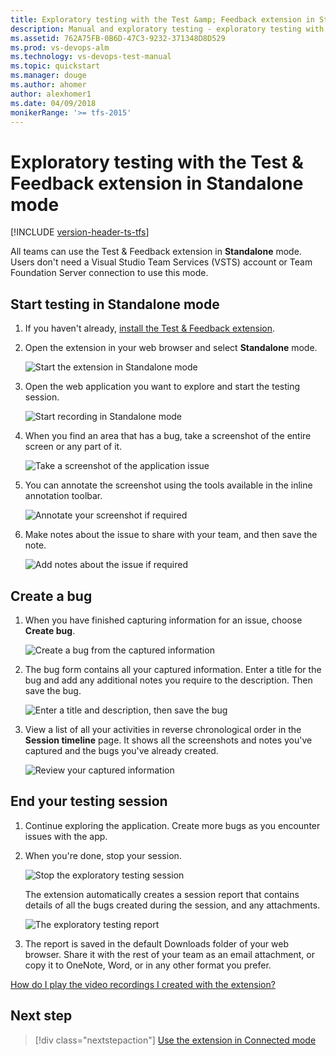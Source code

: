 ```yaml
---
title: Exploratory testing with the Test &amp; Feedback extension in Standalone mode
description: Manual and exploratory testing - exploratory testing with the Test &amp; Feedback extension  in Standalone mode
ms.assetid: 762A75FB-0B6D-47C3-9232-371348D8D529
ms.prod: vs-devops-alm
ms.technology: vs-devops-test-manual
ms.topic: quickstart
ms.manager: douge
ms.author: ahomer
author: alexhomer1
ms.date: 04/09/2018
monikerRange: '>= tfs-2015'
---
```


# Exploratory testing with the Test &amp; Feedback extension in Standalone mode

[!INCLUDE [version-header-ts-tfs](_shared/version-header-ts-tfs.md)] 

All teams can use the Test &amp; Feedback extension in **Standalone** mode. 
Users don't need a Visual Studio Team Services (VSTS) account 
or Team Foundation Server connection to use this mode.

<a name="testmode"></a>
## Start testing in Standalone mode

1. If you haven't already, [install the Test &amp; Feedback extension](getting-started/perform-exploratory-tests.md).

1. Open the extension in your web browser and select **Standalone** mode.

   ![Start the extension in Standalone mode](_img/standalone-mode-exploratory-testing/standalonemode-01.png)

1. Open the web application you want to explore and
   start the testing session.

   ![Start recording in Standalone mode](_img/standalone-mode-exploratory-testing/standalonemode-02.png)

1. When you find an area that has a bug, take a screenshot of the entire screen or any part of it.

   ![Take a screenshot of the application issue](_img/standalone-mode-exploratory-testing/standalonemode-03.png)

1. You can annotate the screenshot using the tools available in the inline annotation toolbar. 

   ![Annotate your screenshot if required](_img/standalone-mode-exploratory-testing/standalonemode-04.png)

1. Make notes about the issue to share with your team, and then save the note.

   ![Add notes about the issue if required](_img/standalone-mode-exploratory-testing/standalonemode-05.png)

<a name="createbug"></a>
## Create a bug

1. When you have finished capturing information for an issue, choose **Create bug**.

   ![Create a bug from the captured information](_img/standalone-mode-exploratory-testing/standalonemode-06.png)

1. The bug form contains all your captured information. 
   Enter a title for the bug and add any additional notes 
   you require to the description. Then save the bug.

   ![Enter a title and description, then save the bug](_img/standalone-mode-exploratory-testing/standalonemode-07.png)

1. View a list of all your activities in reverse chronological
   order in the **Session timeline** page. It shows all the
   screenshots and notes you've captured and the bugs you've already created.

   ![Review your captured information](_img/standalone-mode-exploratory-testing/standalonemode-07a.png)

<a name="endsession"></a>
## End your testing session

1. Continue exploring the application. Create more bugs as you encounter
   issues with the app.
   
1. When you're done, stop your session.

   ![Stop the exploratory testing session](_img/standalone-mode-exploratory-testing/standalonemode-08.png)

   The extension automatically creates a session report that contains 
   details of all the bugs created during the session, and any attachments. 
  
   ![The exploratory testing report](_img/standalone-mode-exploratory-testing/standalonemode-09.png)

1. The report is saved in the default Downloads folder of your web browser. 
   Share it with the rest of your team as an email attachment, or 
   copy it to OneNote, Word, or in any other format you prefer.

[How do I play the video recordings I created with the extension?](reference-qa.md#recording-playback)

## Next step

> [!div class="nextstepaction"]
> [Use the extension in Connected mode](connected-mode-exploratory-testing.md)
